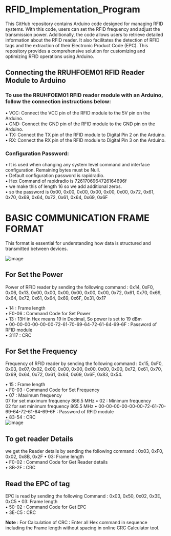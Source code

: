 # RFID_Implementation_Program
This GitHub repository contains Arduino code designed for managing RFID systems. With this code, users can set the RFID frequency and adjust the transmission power. Additionally, the code allows users to retrieve detailed information about the RFID reader. It also facilitates the detection of RFID tags and the extraction of their Electronic Product Code (EPC). This repository provides a comprehensive solution for customizing and optimizing RFID operations using Arduino.

<h2>Connecting the RRUHFOEM01 RFID Reader Module to Arduino</h2>
<h3>To use the RRUHFOEM01 RFID reader module with an Arduino, follow the connection instructions below:</h3>

• VCC: Connect the VCC pin of the RFID module to the 5V pin on the Arduino.<br>
• GND: Connect the GND pin of the RFID module to the GND pin on the Arduino.<br>
• TX: Connect the TX pin of the RFID module to Digital Pin 2 on the Arduino.<br>
• RX: Connect the RX pin of the RFID module to Digital Pin 3 on the Arduino.<br>

<h3>Configuration Password:</h3> 
• It is used when changing any system level command and interface configuration. Remaining bytes must be Null.<br>
• Default configuration password is rapidradio.<br>
• Hex Command of rapidradio is 7261706964726164696f<br>
• we make this of length 16 so we add additional zeros.<br>
• so the password is 0x00, 0x00, 0x00, 0x00, 0x00, 0x00, 0x72, 0x61, 0x70, 0x69, 0x64, 0x72, 0x61, 0x64, 0x69, 0x6F<br>

<h1>BASIC COMMUNICATION FRAME FORMAT</h1>
This format is essential for understanding how data is structured and transmitted between devices.

![image](https://github.com/Akash-shakya/RFID_Implementation_Program/assets/48617331/ba45fa6f-5f0c-4c98-8797-39f24ed1f9d2)


<h2>For Set the Power</h2>
Power of RFID reader by sending the following command :
0x14, 0xF0, 0x06, 0x13, 0x00, 0x00, 0x00, 0x00, 0x00, 0x00, 0x72, 0x61, 0x70, 0x69, 0x64, 0x72, 0x61, 0x64, 0x69, 0x6F, 0x31, 0x17

• 14 : Frame length <br>
• F0-06 : Command Code for Set Power<br>
• 13 : 13H in Hex means 19 in Decimal, So power is set to 19 dBm<br>
• 00-00-00-00-00-00-72-61-70-69-64-72-61-64-69-6F : Password of RFID module<br>
• 3117 : CRC<br>

<h2>For Set the Frequency</h2>
Frequency of RFID reader by sending the following command :
0x15, 0xF0, 0x03, 0x07, 0x02, 0x00, 0x00, 0x00, 0x00, 0x00, 0x00, 0x72, 0x61, 0x70, 0x69, 0x64, 0x72, 0x61, 0x64, 0x69, 0x6F, 0x83, 0x54. 

• 15 : Frame length <br>
• F0-03 : Command Code for Set Frequency <br>
• 07 : Maximum frequency <br> 07 for set maximum frequency 866.5 MHz
• 02 : Minimum frequency <br> 02 for set minimum frequency 865.5 MHz
• 00-00-00-00-00-00-72-61-70-69-64-72-61-64-69-6F : Password of RFID module <br>
• 83-54 : CRC <br>
![image](https://github.com/Akash-shakya/RFID_Implementation_Program/assets/48617331/f49b844f-d581-43e4-8597-1e531292e293)

<h2>To get reader Details</h2>
we get the Reader details by sending the following command : 0x03, 0xF0, 0x02, 0x8B, 0x2F
• 03: Frame length<br>
• F0-02 : Command Code for Get Reader details<br>
• 8B-2F : CRC<br>

<h2>Read the EPC of tag</h2>
EPC is read by sending the following Command : 0x03, 0x50, 0x02, 0x3E, 0xC5
• 03: Frame length<br>
• 50-02 : Command Code for Get EPC<br>
• 3E-C5 : CRC<br>

<b>Note</b> : For Calculation of CRC : Enter all Hex command in sequence including the Frame length without spacing in online CRC Calculator tool.   

